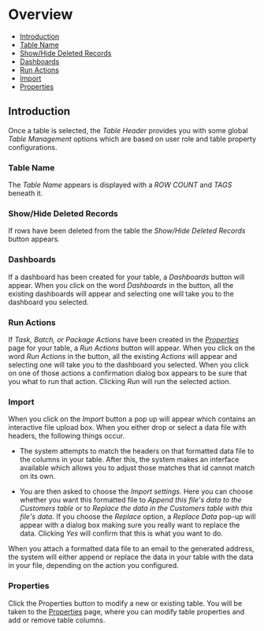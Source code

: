# Overview

- [Introduction](#introduction)
- [Table Name](#table-name)
- [Show/Hide Deleted Records](#show-/-hide-deleted-records)
- [Dashboards](#dashboards)
- [Run Actions](#run-actions)
- [Import](#import)
- [Properties](#properties)

<a name="introduction"></a>

## Introduction

Once a table is selected, the _Table Header_ provides you with some global _Table Management_ options which are based on user role and table property configurations. 

<a name="table-name"></a>

### Table Name

The _Table Name_ appears is displayed with a _ROW COUNT_ and _TAGS_ beneath it.

<a name="show-/-hide-deleted-records"></a>

### Show/Hide Deleted Records

If rows have been deleted from the table the _Show/Hide Deleted Records_ button appears.

<a name="dashboards"></a>

### Dashboards

If a dashboard has been created for your table, a _Dashboards_ button will appear.  When you click on the word _Dashboards_ in the button, all the existing dashboards will appear and selecting one will take you to the dashboard you selected.

<a name="run-actions"></a>

### Run Actions

If _Task, Batch, or Package Actions_ have been created in the  _[Properties](tables-properties#table-actions)_ page for your table, a _Run Actions_ button will appear.  When you click on the word _Run Actions_ in the button, all the existing _Actions_ will appear and selecting one will take you to the dashboard you selected.  When you click on one of those actions a confirmation dialog box appears to be sure that you what to run that action.  Clicking _Run_ will run the selected action.

<a name="import"></a>

### Import

When you click on the _Import_ button a pop up will appear which contains an interactive file upload box.  When you either drop or select a data file with headers, the following things occur.

- The system attempts to match the headers on that formatted data file to the columns in your table.  After this, the system makes an interface available which allows you to adjust those matches that id cannot match on its own.

- You are then asked to choose the _Import settings_.  Here you can choose whether you want this formatted file to _Append this file's data to the Customers table_ or to _Replace the data in the Customers table with this file's data_.  If you choose the _Replace_ option, a _Replace Data_ pop-up will appear with a dialog box making sure you really want to replace the data. Clicking _Yes_ will confirm that this is what you want to do.

When you attach a formatted data file to an email to the generated address, the system will either append or replace the data in your table with the data in your file, depending on the action you configured.

<a name="properties"></a>

### Properties

Click the Properties button to modify a new or existing table.  You will be taken to the [Properties](table-properties) page, where you can modify table properties and add or remove table columns.